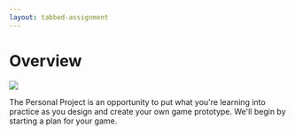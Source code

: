 ```yaml
---
layout: tabbed-assignment
---
```


# Overview

<img class="overview-image" src="https://connect-prd-cdn.unity.com/20190606/learn/images/fdc7b412-a147-44dd-b924-dcf3a07fa235_course1080pBanner__1_.png">

The Personal Project is an opportunity to put what you're learning into practice as you design and create your own game prototype. We'll begin by starting a plan for your game.

<!-- Don't edit links here, change them in _data/assignment.yml instead, -->

[slides]: <{{site.data.assignment.slides}}>
[template]: <{{site.data.assignment.template}}>
